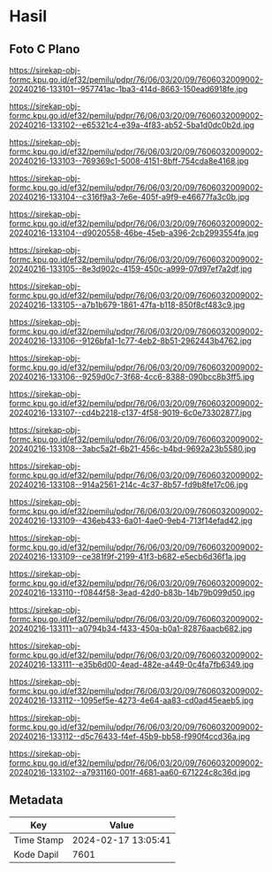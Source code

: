 # Hasil

## Foto C Plano

https://sirekap-obj-formc.kpu.go.id/ef32/pemilu/pdpr/76/06/03/20/09/7606032009002-20240216-133101--957741ac-1ba3-414d-8663-150ead6918fe.jpg

https://sirekap-obj-formc.kpu.go.id/ef32/pemilu/pdpr/76/06/03/20/09/7606032009002-20240216-133102--e65321c4-e39a-4f83-ab52-5ba1d0dc0b2d.jpg

https://sirekap-obj-formc.kpu.go.id/ef32/pemilu/pdpr/76/06/03/20/09/7606032009002-20240216-133103--769369c1-5008-4151-8bff-754cda8e4168.jpg

https://sirekap-obj-formc.kpu.go.id/ef32/pemilu/pdpr/76/06/03/20/09/7606032009002-20240216-133104--c316f9a3-7e6e-405f-a9f9-e46677fa3c0b.jpg

https://sirekap-obj-formc.kpu.go.id/ef32/pemilu/pdpr/76/06/03/20/09/7606032009002-20240216-133104--d9020558-46be-45eb-a396-2cb2993554fa.jpg

https://sirekap-obj-formc.kpu.go.id/ef32/pemilu/pdpr/76/06/03/20/09/7606032009002-20240216-133105--8e3d902c-4159-450c-a999-07d97ef7a2df.jpg

https://sirekap-obj-formc.kpu.go.id/ef32/pemilu/pdpr/76/06/03/20/09/7606032009002-20240216-133105--a7b1b679-1861-47fa-b118-850f8cf483c9.jpg

https://sirekap-obj-formc.kpu.go.id/ef32/pemilu/pdpr/76/06/03/20/09/7606032009002-20240216-133106--9126bfa1-1c77-4eb2-8b51-2962443b4762.jpg

https://sirekap-obj-formc.kpu.go.id/ef32/pemilu/pdpr/76/06/03/20/09/7606032009002-20240216-133106--9259d0c7-3f68-4cc6-8388-090bcc8b3ff5.jpg

https://sirekap-obj-formc.kpu.go.id/ef32/pemilu/pdpr/76/06/03/20/09/7606032009002-20240216-133107--cd4b2218-c137-4f58-9019-6c0e73302877.jpg

https://sirekap-obj-formc.kpu.go.id/ef32/pemilu/pdpr/76/06/03/20/09/7606032009002-20240216-133108--3abc5a2f-6b21-456c-b4bd-9692a23b5580.jpg

https://sirekap-obj-formc.kpu.go.id/ef32/pemilu/pdpr/76/06/03/20/09/7606032009002-20240216-133108--914a2561-214c-4c37-8b57-fd9b8fe17c06.jpg

https://sirekap-obj-formc.kpu.go.id/ef32/pemilu/pdpr/76/06/03/20/09/7606032009002-20240216-133109--436eb433-6a01-4ae0-9eb4-713f14efad42.jpg

https://sirekap-obj-formc.kpu.go.id/ef32/pemilu/pdpr/76/06/03/20/09/7606032009002-20240216-133109--ce381f9f-2199-41f3-b682-e5ecb6d36f1a.jpg

https://sirekap-obj-formc.kpu.go.id/ef32/pemilu/pdpr/76/06/03/20/09/7606032009002-20240216-133110--f0844f58-3ead-42d0-b83b-14b79b099d50.jpg

https://sirekap-obj-formc.kpu.go.id/ef32/pemilu/pdpr/76/06/03/20/09/7606032009002-20240216-133111--a0794b34-f433-450a-b0a1-82876aacb682.jpg

https://sirekap-obj-formc.kpu.go.id/ef32/pemilu/pdpr/76/06/03/20/09/7606032009002-20240216-133111--e35b6d00-4ead-482e-a449-0c4fa7fb6349.jpg

https://sirekap-obj-formc.kpu.go.id/ef32/pemilu/pdpr/76/06/03/20/09/7606032009002-20240216-133112--1095ef5e-4273-4e64-aa83-cd0ad45eaeb5.jpg

https://sirekap-obj-formc.kpu.go.id/ef32/pemilu/pdpr/76/06/03/20/09/7606032009002-20240216-133112--d5c76433-f4ef-45b9-bb58-f990f4ccd36a.jpg

https://sirekap-obj-formc.kpu.go.id/ef32/pemilu/pdpr/76/06/03/20/09/7606032009002-20240216-133102--a7931160-001f-4681-aa60-671224c8c36d.jpg


## Metadata

| Key        | Value               |
| ---------- | ------------------- |
| Time Stamp | 2024-02-17 13:05:41 |
| Kode Dapil | 7601                |



